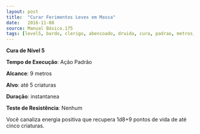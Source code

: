 ```yaml
---
layout: post
title:  "Curar Ferimentos Leves em Massa"
date:   2016-11-08
source: Manual Básico.175
tags: [level5, bardo, clerigo, abencoado, druida, cura, padrao, metros, criatura, instantanea, nenhum]
---
```


**Cura de Nível 5**

**Tempo de Execução**: Ação Padrão

**Alcance**: 9 metros

**Alvo**: até 5 criaturas

**Duração**: instantanea

**Teste de Resistência**: Nenhum

Você canaliza energia positiva que  recupera 1d8+9 pontos de vida de até cinco criaturas.
